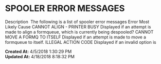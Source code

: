 # SPOOLER ERROR MESSAGES

Description  The following is a list of spooler error messages Error Most Likely Cause CANNOT ALIGN - PRINTER BUSY Displayed if an attempt is made to align a formqueue, which is currently being despooled? CANNOT MOVE A FORMQ TO ITSELF Displayed if an attempt is made to move a formqueue to itself. ILLEGAL ACTION CODE Displayed if an invalid option is  

**Created At:** 4/5/2018 1:30:29 PM  
**Updated At:** 4/18/2018 8:18:32 PM  

